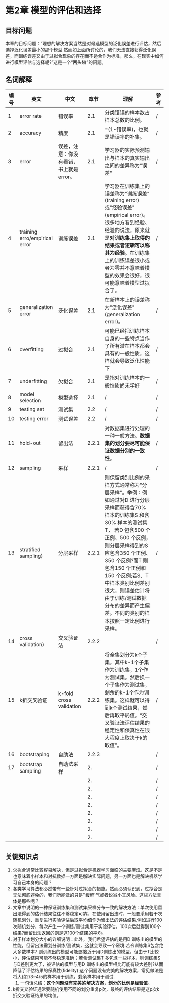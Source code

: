 # 第2章 模型的评估和选择

## 目标问题

本章的目标问题：“理想的解决方案当然是对候选模型的泛化误差进行评估，然后选择泛化误差最小的那个模型.然而如上面所讨论的，我们无法直接获得泛化误差，而训练误差又由于过拟合现象的存在而不适合作为标准，那么，在现实中如何进行模型评估与选择呢?”这是一个“两头堵”的问题。

## 名词解释

|编号|英文|中文|章节|理解|参考|
|---|---|---|---|---|---|
|1|error rate|错误率|2.1|分类错误的样本数占样本总数的比例。|/|
|2|accuracy|精度|2.1|=(1-错误率)，也就是错误率的补集。|/|
|3|error|误差，注意：你没有看错，书上就是error。|2.1|学习器的实际预测输出与样本的真实输出之间的差异称为"误差"|/|
|4|training erro/empirical error|训练误差|2.1|学习器在训练集上的误差称为"训练误差" (training error)或"经验误差" (empirical error)。很多地方看到经验、经验的说法，原来就是**对训练集上取得的结果或者逻辑可以称其为经验**。在训练集上的训练误差很小或者为零并不意味着模型的效果会很好，很可能意味着模型过拟合了。|/|
|5|generalization error|泛化误差|2.1|在新样本上的误差称为"泛化误差" (generalization error)。|/|
|6|overfitting|过拟合|2.1|可能巳经把训练样本自身的一些特点当作了所有潜在样本都会具有的一般性质，这样就会导致泛化性能下|/|
|7|underfitting|欠拟合|2.1|是指对训练样本的一般性质尚未学好|/|
|8|model selection|模型选择|2.1|/|/|
|9|testing set|测试集|2.2|/|/|
|10|testing error|测试误差|2.2|/|/|
|11|hold-out|留出法|2.2.1|对数据集进行处理的一种一般方法。**数据集的划分要尽可能保证数据分别的一致性**。|/|
|12|sampling|采样|2.2.1|/|/|
|13|stratified sampling)|分层采样|2.2.1|则保留类别比例的采样方式通常称为"分层采样"。举例：例如通过对D 进行分层采样而获得含70% 样本的训练集S 和含30% 样本的测试集T， 若D 包含500 个正例、500 个反例，则分层采样得到的S 应包含350 个正例、350 个反例?而T 则包含150 个正例和150 个反例;若S、T 中样本类别比例差别很大，则误差估计将由于训练/测试数据分布的差异而产生偏差。不同的类别的样本按照一定比例进行采样。|/|
|14|cross validation)|交叉验证法|2.2.2||/|
|15|k折交叉验证|k-fold cross validation|2.2.2|将全集划分为k个子集，其中k-1个子集作为训练集，1个作为测试集。然后换一个子集作为测试集，剩余的k-1个作为训练集。这样就可以得到k个测试结果，然后再取平局值。“交叉验证法评估结果的稳定性和保真性在很大程度上取决于k的取值”。|/|
|16|bootstraping|自助法|2.2.3||/|
|17|bootstrap sampling|自助法采样|2.||/|
||||2.||/|
||||2.||/|
||||2.||/|
||||2.||/|
||||2.||/|
||||2.||/|
||||2.||/|
||||2.||/|

## 关键知识点

1. 欠拟合通常比较容易解决，但是过拟合是机器学习面临的主要麻烦。这是不是也意味着小样本和对抗数据一方面是解决实际问题，另一方面也是解决机器学习自己本身的问题？
2. 各类学习算法都必然带有一些针对过拟合的措施。然而必须认识到，过拟合是无法彻底避免的，我们所能做的只是"缓解'气或者说减小其风险。这些方法具体是那些呢？
3. 文章中说明的一种保证训练集和测试集采样分布一致的解决方法：单次使用留出法得到的估计结果往往不够稳定可靠，在使用留出法时，一般要采用若干次随机划分、重复进行实验评估后取平均值作为留出法的评估结果.例如进行100 次随机划分，每次产生一个训练/测试集用于实验评估，100次后就得到100个结果?而留出法返回的则是这100个结果的平均。
4. 对于样本划分大小的详细说明：此外，我们希望评估的是用D 训练出的模型的性能，但留出法需划分训练/测试集，这就会导致一个窘境:若令训练集S包含绝大多数样本7 则训练出的模型可能更接近于用D训练出的模型，但由于T比较小，评估结果可能不够稳定准确；若令测试集T 多包含一些样本，则训练集S与D差别更大了，被评估的模型与用D 训练出的模型相比可能有较大差别?从而降低了评估结果的保真性(fidelity) 这个问题没有完美的解决方案，常见做法是将大约2/3~4/5的样本用于训练，剩余样本用于测试.
   1. 一句话总结：**这个问题没有完美的解决方案，划分的比例是经验值**。
5. k折交叉验证通常要随机使用不同的划分重复p次，最终的评估结果是这p次k折交叉验证结果的均值。

